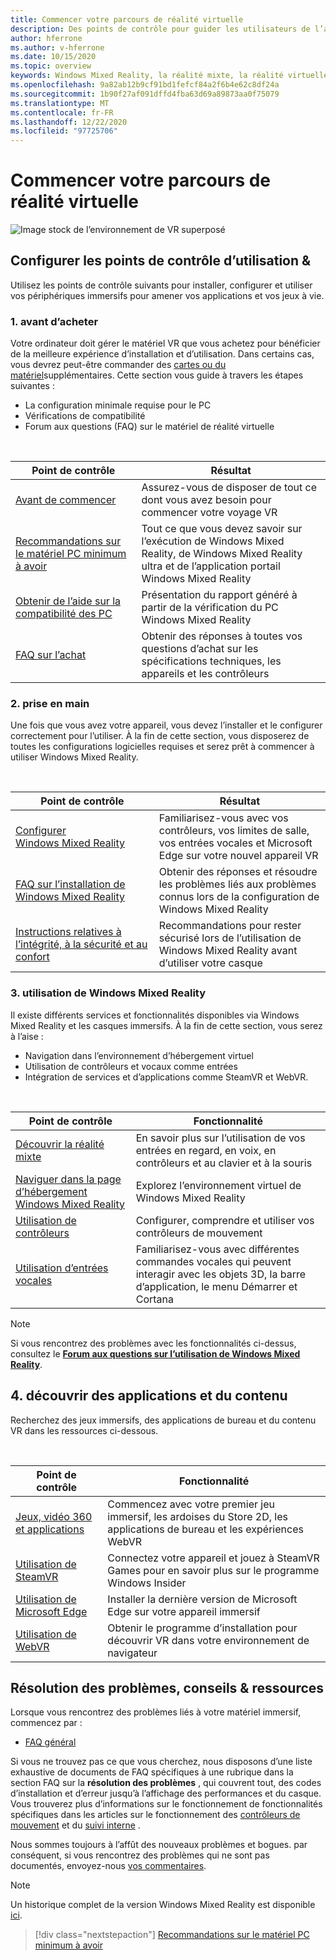 ```yaml
---
title: Commencer votre parcours de réalité virtuelle
description: Des points de contrôle pour guider les utilisateurs de l’appareil VR grâce à la configuration et à l’utilisation de leurs périphériques immersifs.
author: hferrone
ms.author: v-hferrone
ms.date: 10/15/2020
ms.topic: overview
keywords: Windows Mixed Reality, la réalité mixte, la réalité virtuelle, VR, MR,
ms.openlocfilehash: 9a82ab12b9cf91bd1fefcf84a2f6b4e62c8df24a
ms.sourcegitcommit: 1b90f27af091dffd4fba63d69a89873aa0f75079
ms.translationtype: MT
ms.contentlocale: fr-FR
ms.lasthandoff: 12/22/2020
ms.locfileid: "97725706"
---
```

# <a name="start-your-vr-journey"></a>Commencer votre parcours de réalité virtuelle

![Image stock de l’environnement de VR superposé](images/mr-win32-slates-pinspanel.png)

## <a name="setup--usability-checkpoints"></a>Configurer les points de contrôle d’utilisation &

Utilisez les points de contrôle suivants pour installer, configurer et utiliser vos périphériques immersifs pour amener vos applications et vos jeux à vie.

### <a name="1-before-you-buy"></a>1. avant d’acheter

Votre ordinateur doit gérer le matériel VR que vous achetez pour bénéficier de la meilleure expérience d’installation et d’utilisation. Dans certains cas, vous devrez peut-être commander des [cartes ou du matériel](recommended-adapters-for-windows-mixed-reality-capable-pcs.md)supplémentaires. Cette section vous guide à travers les étapes suivantes :

* La configuration minimale requise pour le PC
* Vérifications de compatibilité
* Forum aux questions (FAQ) sur le matériel de réalité virtuelle

<br>

|  Point de contrôle  |  Résultat  |
| --- | --- |
| [Avant de commencer](before-you-start.md) | Assurez-vous de disposer de tout ce dont vous avez besoin pour commencer votre voyage VR |
| [Recommandations sur le matériel PC minimum à avoir](windows-mixed-reality-minimum-pc-hardware-compatibility-guidelines.md) | Tout ce que vous devez savoir sur l’exécution de Windows Mixed Reality, de Windows Mixed Reality ultra et de l’application portail Windows Mixed Reality |
| [Obtenir de l’aide sur la compatibilité des PC](get-help-with-pc-compatibility.md) | Présentation du rapport généré à partir de la vérification du PC Windows Mixed Reality |
| [FAQ sur l’achat](before-you-buy-faqs.md) | Obtenir des réponses à toutes vos questions d’achat sur les spécifications techniques, les appareils et les contrôleurs |

### <a name="2-getting-started"></a>2. prise en main

Une fois que vous avez votre appareil, vous devez l’installer et le configurer correctement pour l’utiliser. À la fin de cette section, vous disposerez de toutes les configurations logicielles requises et serez prêt à commencer à utiliser Windows Mixed Reality.

<br>

|  Point de contrôle  |  Résultat  |
| --- | --- |
| [Configurer Windows Mixed Reality](set-up-windows-mixed-reality.md) | Familiarisez-vous avec vos contrôleurs, vos limites de salle, vos entrées vocales et Microsoft Edge sur votre nouvel appareil VR |
| [FAQ sur l’installation de Windows Mixed Reality](wmr-setup-faq.md) | Obtenir des réponses et résoudre les problèmes liés aux problèmes connus lors de la configuration de Windows Mixed Reality |
| [Instructions relatives à l’intégrité, à la sécurité et au confort](wmr-health-safety-comfort.md) | Recommandations pour rester sécurisé lors de l’utilisation de Windows Mixed Reality avant d’utiliser votre casque  |

### <a name="3-using-windows-mixed-reality"></a>3. utilisation de Windows Mixed Reality

Il existe différents services et fonctionnalités disponibles via Windows Mixed Reality et les casques immersifs. À la fin de cette section, vous serez à l’aise :

* Navigation dans l’environnement d’hébergement virtuel
* Utilisation de contrôleurs et vocaux comme entrées
* Intégration de services et d’applications comme SteamVR et WebVR.

<br>

|  Point de contrôle  |  Fonctionnalité  |
| --- | --- |
| [Découvrir la réalité mixte](learn-mixed-reality.md) | En savoir plus sur l’utilisation de vos entrées en regard, en voix, en contrôleurs et au clavier et à la souris |
| [Naviguer dans la page d’hébergement Windows Mixed Reality](your-mixed-reality-home.md) | Explorez l’environnement virtuel de Windows Mixed Reality  |
| [Utilisation de contrôleurs](controllers-in-wmr.md) | Configurer, comprendre et utiliser vos contrôleurs de mouvement |
| [Utilisation d’entrées vocales](using-speech-in-wmr.md) | Familiarisez-vous avec différentes commandes vocales qui peuvent interagir avec les objets 3D, la barre d’application, le menu Démarrer et Cortana |

> [!NOTE]
> Si vous rencontrez des problèmes avec les fonctionnalités ci-dessus, consultez le **[Forum aux questions sur l’utilisation de Windows Mixed Reality](using-wmr-faq.md)**.

## <a name="4-discover-apps-and-content"></a>4. découvrir des applications et du contenu

Recherchez des jeux immersifs, des applications de bureau et du contenu VR dans les ressources ci-dessous. 

<br>

|  Point de contrôle  |  Fonctionnalité  |
| --- | --- |
| [Jeux, vidéo 360 et applications](using-games-and-apps-in-windows-mixed-reality.md) | Commencez avec votre premier jeu immersif, les ardoises du Store 2D, les applications de bureau et les expériences WebVR |
| [Utilisation de SteamVR](using-steamvr-with-windows-mixed-reality.md) | Connectez votre appareil et jouez à SteamVR Games pour en savoir plus sur le programme Windows Insider |
| [Utilisation de Microsoft Edge](using-microsoft-edge.md) | Installer la dernière version de Microsoft Edge sur votre appareil immersif |
| [Utilisation de WebVR](webvr.md) | Obtenir le programme d’installation pour découvrir VR dans votre environnement de navigateur |

## <a name="troubleshooting-tips--resources"></a>Résolution des problèmes, conseils & ressources

Lorsque vous rencontrez des problèmes liés à votre matériel immersif, commencez par :
 
* [FAQ général](troubleshooting-windows-mixed-reality.md) 

Si vous ne trouvez pas ce que vous cherchez, nous disposons d’une liste exhaustive de documents de FAQ spécifiques à une rubrique dans la section FAQ sur la **résolution des problèmes** , qui couvrent tout, des codes d’installation et d’erreur jusqu’à l’affichage des performances et du casque. Vous trouverez plus d’informations sur le fonctionnement de fonctionnalités spécifiques dans les articles sur le fonctionnement des [contrôleurs de mouvement](controllers-in-wmr.md) et du [suivi interne](tracking-system.md) .

Nous sommes toujours à l’affût des nouveaux problèmes et bogues. par conséquent, si vous rencontrez des problèmes qui ne sont pas documentés, envoyez-nous [vos commentaires](filing-feedback.md).

> [!NOTE]
> Un historique complet de la version Windows Mixed Reality est disponible [ici](mixed-reality-software.md).

> [!div class="nextstepaction"]
> [Recommandations sur le matériel PC minimum à avoir](windows-mixed-reality-minimum-pc-hardware-compatibility-guidelines.md)

<br>